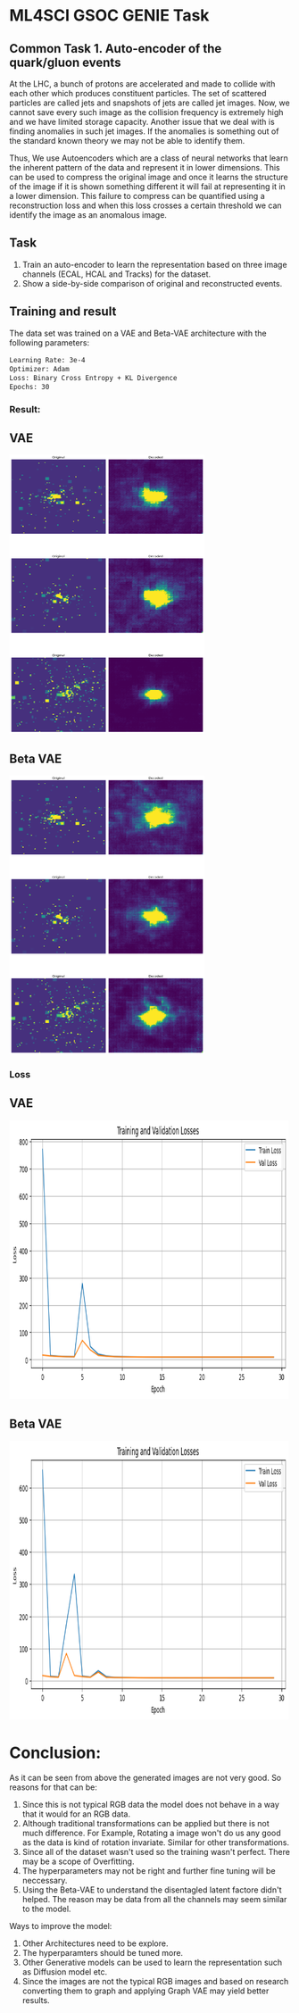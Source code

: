 # ML4SCI GSOC GENIE Task
## Common Task 1. Auto-encoder of the quark/gluon events

At the LHC, a bunch of protons are accelerated and made to collide with each other which produces constituent particles. The set of scattered particles are called jets and snapshots of jets are called jet images. Now, we cannot save every such image as the collision frequency is extremely high and we have limited storage capacity. Another issue that we deal with is finding anomalies in such jet images. If the anomalies is something out of the standard known theory we may not be able to identify them.

Thus, We use Autoencoders which are a class of neural networks that learn the inherent pattern of the data and represent it in lower dimensions. This can be used to compress the original image and once it learns the structure of the image if it is shown something different it will fail at representing it in a lower dimension. This failure to compress can be quantified using a reconstruction loss and when this loss crosses a certain threshold we can identify the image as an anomalous image.

## Task 
1. Train an auto-encoder to learn the representation based on three image channels (ECAL, HCAL and Tracks) for the dataset.
2. Show a side-by-side comparison of original and reconstructed events.

## Training and result
The data set was trained on a VAE and Beta-VAE architecture with the following parameters:
```
Learning Rate: 3e-4
Optimizer: Adam
Loss: Binary Cross Entropy + KL Divergence
Epochs: 30
```
### Result:
## VAE 
<img src="images/vae.png" width="350" height="500">

## Beta VAE
<img src="images/beta_vae.png" width="350" height="500">

### Loss
## VAE
<img src="images/loss_vae.png" width="500" height="500">

## Beta VAE
<img src="images/loss_beta.png" width="500" height="500">

# Conclusion:

As it can be seen from above the generated images are not very good. So reasons for that can be:
1.   Since this is not typical RGB data the model does not behave in a way that it would for an RGB data.
2.   Although traditional transformations can be applied but there is not much difference. For Example, Rotating a image won't do us any good as the data is kind of rotation invariate. Similar for other transformations.
3. Since all of the dataset wasn't used so the training wasn't perfect. There may be a scope of Overfitting.
4. The hyperparameters may not be right and further fine tuning will be neccessary.
5. Using the Beta-VAE to understand the disentagled latent factore didn't helped. The reason may be data from all the channels may seem similar to the model.

Ways to improve the model:



1.   Other Architectures need to be explore.
2.   The hyperparamters should be tuned more.
3.   Other Generative models can be used to learn the representation such as Diffusion model etc.
4. Since the images are not the typical RGB images and based on research converting them to graph and applying Graph VAE may yield better results.
